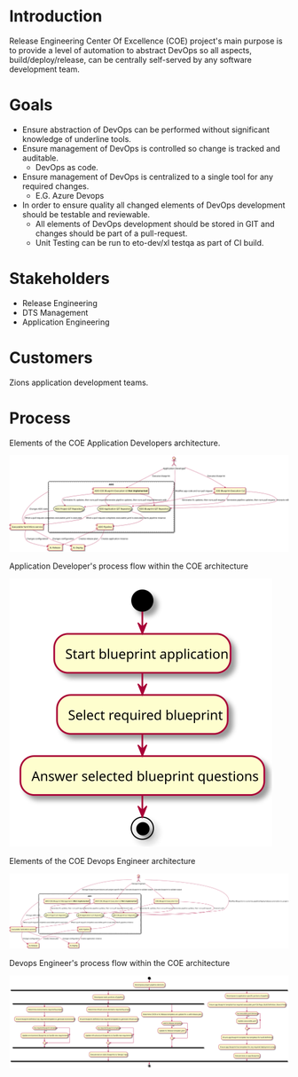 # Introduction

Release Engineering Center Of Excellence (COE) project's main purpose is to provide a level of automation 
to abstract DevOps so all aspects, build/deploy/release, can be centrally self-served by any software 
development team.  

# Goals

- Ensure abstraction of DevOps can be performed without significant knowledge of underline 
  tools.
- Ensure management of DevOps is controlled so change is tracked and auditable.
    - DevOps as code.
- Ensure management of DevOps is centralized to a single tool for any required changes.
    - E.G. Azure Devops
- In order to ensure quality all changed elements of DevOps development should be testable and reviewable.
    - All elements of DevOps development should be stored in GIT and changes should 
    be part of a pull-request. 
    - Unit Testing can be run to eto-dev/xl testqa as part of CI build.

# Stakeholders

- Release Engineering
- DTS Management
- Application Engineering

# Customers

Zions application development teams.

# Process

Elements of the COE Application Developers architecture.

![COE Application Developer Process Components](COE_AD_Process_components.svg)

Application Developer's process flow within the COE architecture

![COE Application Developer Development Activities](COE_AD_Process_activities.svg)

Elements of the COE Devops Engineer architecture

![COE Devops Engineer Process Components](COE_DE_Process_components.svg)

Devops Engineer's process flow within the COE architecture

![COE Devops Engineer Development Activities](COE_DE_Process_activities.svg)

<div hidden>
```{r, include=FALSE}
@startuml COE_AD_Process_components.svg
actor AD as "Application Developer"
component ADOBPECLI as "COE Blueprint Execution CLI"
component BPMS as "Executable Yaml Micro-service"
cloud ADO {
    component ADOBPEUI as "ADO COE Blueprint Execution UI:  <b>Not implemented</b>"
    component ADOP as "ADO Pipeline"
    storage GITBP as "ADO Blueprint GIT Repository"
    storage GITPROJECT as "ADO Project GIT Repository"
    storage GITAPP as "ADO Application GIT Repository"
}
AD -do-> ADOBPECLI: Executes blueprint
AD -do-> ADOBPEUI: Executes blueprint
AD -do-> GITAPP: Modifies app code and run pull request
ADOBPECLI -do-> GITBP: Interacts with
ADOBPECLI -do-> GITPROJECT: Generates XL updates, then runs pull request
ADOBPECLI -do-> GITAPP: Generates pipeline updates, then runs pull request
ADOBPEUI -do-> GITBP: Interacts with
ADOBPEUI -do-> GITPROJECT: Generates XL updates, then runs pull request
ADOBPEUI -do-> GITAPP: Generates pipeline updates, then runs pull request
component XLR as "XL Release"
component XLD as "XL Deploy"

GITPROJECT -do-> BPMS: When a pull request completes executable yaml is executed.
GITAPP -do-> BPMS: When a pull request completes executable yaml is executed.
GITAPP -do-> ADOP: Starts pipeline instance
ADOP -do-> XLD:  Creates application instance
ADOP -do-> XLR:  Creates release plan

BPMS -up- ADO: Changes ADO state.
BPMS -do-> XLD: Changes configuration
BPMS -do-> XLR: Changes configuration
@enduml

@startuml COE_AD_Process_activities.svg
start
:Start blueprint application;
:Select required blueprint;
:Answer selected blueprint questions;
stop
@enduml


@startuml COE_DE_Process_components.svg
actor DE as "Devops Engineer"
component ADOBPECLI as "COE Blueprint Execution CLI"
component BPMS as "Executable Yaml Micro-service"
cloud ADO {
    component ADOBPMUI as "ADO COE Blueprint Management UI: <b>Not implemented</b>"
    component ADOBPEUI as "ADO COE Blueprint Execution UI:  <b>Not implemented</b>"
    component ADOP as "ADO Pipeline"
    storage GITBP as "ADO Blueprint GIT Repository"
    storage GITPROJECT as "ADO Project GIT Repository"
    storage GITAPP as "ADO Application GIT Repository"
}
component XLR as "XL Release"
component XLD as "XL Deploy"

DE -do-> ADOBPMUI:  Manage blueprint permissions and project specific filters.
DE -do-> GITBP: Modifies Blueprints to customize pipeline/deploy/release automation to project needs
DE -do-> ADOBPECLI: Executes blueprint to validate output
DE -do-> ADOBPEUI: Executes blueprint to validate output
ADOBPECLI -do-> GITBP: Interacts with
ADOBPECLI -do-> GITPROJECT: Generates XL updates, then runs pull request
ADOBPECLI -do-> GITAPP: Generates pipeline updates, then runs pull request
ADOBPEUI -do-> GITBP: Interacts with
ADOBPEUI -do-> GITPROJECT: Generates XL updates, then runs pull request
ADOBPEUI -do-> GITAPP: Generates pipeline updates, then runs pull request

GITPROJECT -do-> BPMS: When a pull request completes executable yaml is executed.
GITAPP -do-> BPMS: When a pull request completes executable yaml is executed.
GITAPP -do-> ADOP: Starts pipeline instance
ADOP -do-> XLD:  Creates application instance
ADOP -do-> XLR:  Creates release plan

BPMS -up- ADO: Changes ADO state.
BPMS -do-> XLD: Changes configuration
BPMS -do-> XLR: Changes configuration
@enduml

@startuml COE_DE_Process_activities.svg
start
:Decompose project pipeline elements;
fork
  :Decompose static portions of pipeline;
  fork
    :Determine environments required by project;
    :Ensure blueprint definition has required templates to generate environments;
    if (has required blueprint templates) then (no)
       :Update environment blueprints to handle new requirements;
    endif
  fork again
    :Determine infrustructure elements required by project;
    :Ensure blueprint definition has required templates to generate infrustructure;
    if (has required blueprint templates) then (no)
       :Update infrustructure blueprints to handle new requirements;
    endif
  fork again
    :Determine CI/CD or XL Release templates are update for a valid release plan;
    if (valid XL Release templates) then (no)
       :Update XL Release template yaml;
    endif
  end fork
  :Execute test on static blueprints to 'devops' repo;
fork again
  :Decompose to application specific portions of pipeline;
    :Ensure app blueprint template has required executable yaml Git Repo, Build Definition, Branch Policy;
    if (has executable yaml elements) then (no)
       :Update executable yaml;
    endif
    :Ensure app blueprint template has templates for build definitions;
    :Ensure app blueprint has templates for any required deployment scripts;
    :Execute tests on app blueprints;
end fork

stop
@enduml
```
</div>


# Risks

- Learning curve.
- Complexity of training.
- Potential for customer to make changes that fail pipeline.
- Actual complexity of a unit test solution for pipeline code.
- Alternate project requirements.
- Drive to simplify customer usage will raise complexity and lower potential flexibility of solution.

# Gaps

- **5** Usability 
    - Central UI to manage and execute blueprints
    - **2** Ensure XL CLI is wrapped and handling of blueprint locations is automated/wrapped.
- **3** Training
    - No training material
    - **1** **Not enough actual usage collateral for samples/examples.**
- **4** Testing
    - No defined test methodology
    - No defined test architecture
    - No stub method
- **1** Provisioning - **not far off, but needs a little more attention and recipe to use.**
    - Service Connections
        - All projects
        - Need strategy        
    - Service Hooks
    - Change Requests - In Scope??
        - Firewall
- **2** Property Libraries - **Vault host needs to be setup to be more production ready.**
    - We should be able to lookup against multiple paths 
    for executions.

# Timeline